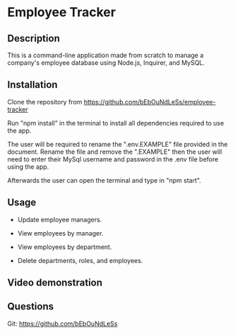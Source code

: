 # Employee Tracker

## Description
This is a command-line application made from scratch to manage a company's employee database using Node.js, Inquirer, and MySQL.

## Installation

Clone the repository from https://github.com/bEbOuNdLeSs/employee-tracker

Run "npm install" in the terminal to install all dependencies required to use the app.

The user will be required to rename the ".env.EXAMPLE" file provided in the document. Rename the file and remove the ".EXAMPLE" then the user will need to enter their MySql username and password in the .env file before using the app. 

Afterwards the user can open the terminal and type in "npm start".

## Usage

* Update employee managers.

* View employees by manager.

* View employees by department.

* Delete departments, roles, and employees.

## Video demonstration

## Questions

Git: https://github.com/bEbOuNdLeSs